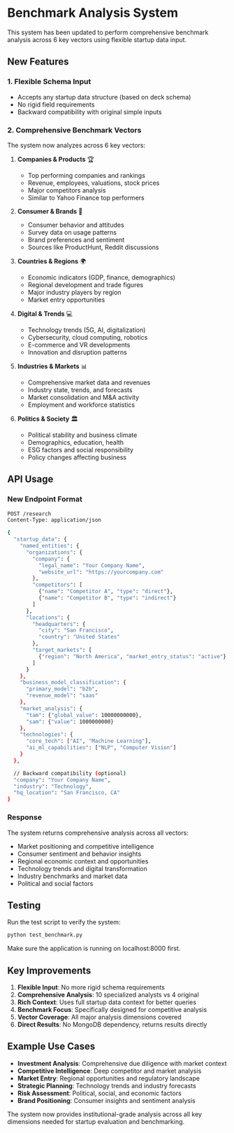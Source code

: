 # Benchmark Analysis System

This system has been updated to perform comprehensive benchmark analysis across 6 key vectors using flexible startup data input.

## New Features

### 1. Flexible Schema Input
- Accepts any startup data structure (based on deck schema)
- No rigid field requirements
- Backward compatibility with original simple inputs

### 2. Comprehensive Benchmark Vectors

The system now analyzes across 6 key vectors:

1. **Companies & Products** 🏆
   - Top performing companies and rankings
   - Revenue, employees, valuations, stock prices
   - Major competitors analysis
   - Similar to Yahoo Finance top performers

2. **Consumer & Brands** 👥
   - Consumer behavior and attitudes
   - Survey data on usage patterns
   - Brand preferences and sentiment
   - Sources like ProductHunt, Reddit discussions

3. **Countries & Regions** 🌍
   - Economic indicators (GDP, finance, demographics)
   - Regional development and trade figures
   - Major industry players by region
   - Market entry opportunities

4. **Digital & Trends** 💻
   - Technology trends (5G, AI, digitalization)
   - Cybersecurity, cloud computing, robotics
   - E-commerce and VR developments
   - Innovation and disruption patterns

5. **Industries & Markets** 📊
   - Comprehensive market data and revenues
   - Industry state, trends, and forecasts
   - Market consolidation and M&A activity
   - Employment and workforce statistics

6. **Politics & Society** 🏛️
   - Political stability and business climate
   - Demographics, education, health
   - ESG factors and social responsibility
   - Policy changes affecting business

## API Usage

### New Endpoint Format

```bash
POST /research
Content-Type: application/json

{
  "startup_data": {
    "named_entities": {
      "organizations": {
        "company": {
          "legal_name": "Your Company Name",
          "website_url": "https://yourcompany.com"
        },
        "competitors": [
          {"name": "Competitor A", "type": "direct"},
          {"name": "Competitor B", "type": "indirect"}
        ]
      },
      "locations": {
        "headquarters": {
          "city": "San Francisco",
          "country": "United States"
        },
        "target_markets": [
          {"region": "North America", "market_entry_status": "active"}
        ]
      }
    },
    "business_model_classification": {
      "primary_model": "b2b",
      "revenue_model": "saas"
    },
    "market_analysis": {
      "tam": {"global_value": 10000000000},
      "sam": {"value": 1000000000}
    },
    "technologies": {
      "core_tech": ["AI", "Machine Learning"],
      "ai_ml_capabilities": ["NLP", "Computer Vision"]
    }
  },

  // Backward compatibility (optional)
  "company": "Your Company Name",
  "industry": "Technology",
  "hq_location": "San Francisco, CA"
}
```

### Response

The system returns comprehensive analysis across all vectors:

- Market positioning and competitive intelligence
- Consumer sentiment and behavior insights
- Regional economic context and opportunities
- Technology trends and digital transformation
- Industry benchmarks and market data
- Political and social factors

## Testing

Run the test script to verify the system:

```bash
python test_benchmark.py
```

Make sure the application is running on localhost:8000 first.

## Key Improvements

1. **Flexible Input**: No more rigid schema requirements
2. **Comprehensive Analysis**: 10 specialized analysts vs 4 original
3. **Rich Context**: Uses full startup data context for better queries
4. **Benchmark Focus**: Specifically designed for competitive analysis
5. **Vector Coverage**: All major analysis dimensions covered
6. **Direct Results**: No MongoDB dependency, returns results directly

## Example Use Cases

- **Investment Analysis**: Comprehensive due diligence with market context
- **Competitive Intelligence**: Deep competitor and market analysis
- **Market Entry**: Regional opportunities and regulatory landscape
- **Strategic Planning**: Technology trends and industry forecasts
- **Risk Assessment**: Political, social, and economic factors
- **Brand Positioning**: Consumer insights and sentiment analysis

The system now provides institutional-grade analysis across all key dimensions needed for startup evaluation and benchmarking.